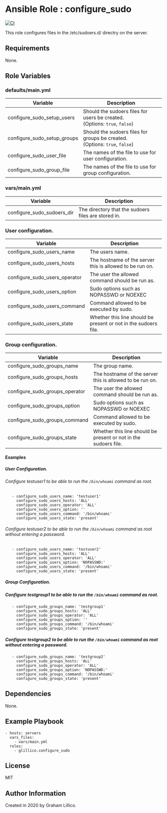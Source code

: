 # Ansible Role : configure_sudo

[![CI](https://github.com/glillico/ansible-role-configure_sudo/workflows/CI/badge.svg)](https://github.com/glillico/ansible-role-configure_sudo/actions?query=workflow%3ACI)

This role configures files in the /etc/sudoers.d/ directry on the server.

## Requirements

None.

## Role Variables

### defaults/main.yml

|Variable|Description|
|---|---|
|configure_sudo_setup_users|Should the sudoers files for users be created.<br>(Options: `true`, `false`)|
|configure_sudo_setup_groups|Should the sudoers files for groups be created.<br>(Options: `true`, `false`)|
|configure_sudo_user_file|The names of the file to use for user configuration.|
|configure_sudo_group_file|The names of the file to use for group configuration.|

### vars/main.yml

|Variable|Description|
|---|---|
|configure_sudo_sudoers_dir|The directory that the sudoers files are stored in.|

### User configuration.

|Variable|Description|
|---|---|
|configure_sudo_users_name|The users name.|
|configure_sudo_users_hosts|The hostname of the server this is allowed to be run on.|
|configure_sudo_users_operator|The user the allowed command should be run as.|
|configure_sudo_users_option|Sudo options such as NOPASSWD or NOEXEC|
|configure_sudo_users_command|Command allowed to be executed by sudo.|
|configure_sudo_users_state|Whether this line should be present or not in the sudoers file.|

### Group configuration.

|Variable|Description|
|---|---|
|configure_sudo_groups_name|The group name.|
|configure_sudo_groups_hosts|The hostname of the server this is allowed to be run on.|
|configure_sudo_groups_operator|The user the allowed command should be run as.|
|configure_sudo_groups_option|Sudo options such as NOPASSWD or NOEXEC|
|configure_sudo_groups_command|Command allowed to be executed by sudo.|
|configure_sudo_groups_state|Whether this line should be present or not in the sudoers file.|

#### Examples

##### User Configuration.

###### Configure testuser1 to be able to run the `/bin/whoami` command as root.

```
   - configure_sudo_users_name: 'testuser1'
     configure_sudo_users_hosts: 'ALL'
     configure_sudo_users_operator: 'ALL'
     configure_sudo_users_option: ''
     configure_sudo_users_command: '/bin/whoami'
     configure_sudo_users_state: 'present'
```

###### Configure testuser2 to be able to run the `/bin/whoami` command as root without entering a password.
```
   - configure_sudo_users_name: 'testuser2'
     configure_sudo_users_hosts: 'ALL'
     configure_sudo_users_operator: 'ALL'
     configure_sudo_users_option: 'NOPASSWD:'
     configure_sudo_users_command: '/bin/whoami'
     configure_sudo_users_state: 'present'
```

##### Group Configuration.

##### Configure testgroup1 to be able to run the `/bin/whoami` command as root.
```
   - configure_sudo_groups_name: 'testgroup1'
     configure_sudo_groups_hosts: 'ALL'
     configure_sudo_groups_operator: 'ALL'
     configure_sudo_groups_option: ''
     configure_sudo_groups_command: '/bin/whoami'
     configure_sudo_groups_state: 'present'
```

##### Configure testgroup2 to be able to run the `/bin/whoami` command as root without entering a password.
```
   - configure_sudo_groups_name: 'testgroup2'
     configure_sudo_groups_hosts: 'ALL'
     configure_sudo_groups_operator: 'ALL'
     configure_sudo_groups_option: 'NOPASSWD:'
     configure_sudo_groups_command: '/bin/whoami'
     configure_sudo_groups_state: 'present'
```

## Dependencies

None.

## Example Playbook

    - hosts: servers
      vars_files:
        - vars/main.yml
      roles:
        - glillico.configure_sudo

## License

MIT

## Author Information

Created in 2020 by Graham Lillico.
